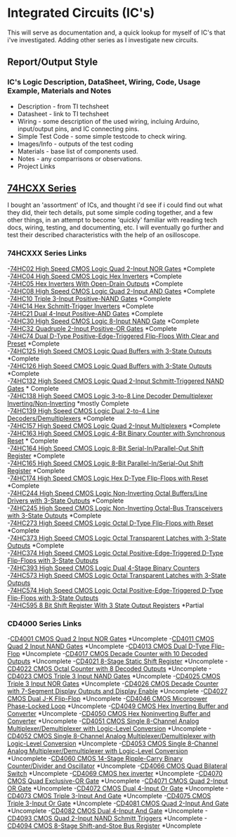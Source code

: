 # Integrated Circuits (IC's)
  This will serve as documentation and, a quick lookup for myself of IC's that i've investigated.  Adding other series as I investigate new circuits.

## Report/Output Style

### IC's Logic Description, DataSheet, Wiring, Code, Usage Example, Materials and Notes
- Description - from TI techsheet
- Datasheet - link to TI techsheet
- Wiring - some description of the used wiring, incluing Arduino, input/output pins, and IC connecting pins.
- Simple Test Code - some simple testcode to check wiring.
- Images/Info - outputs of the test coding
- Materials - base list of components used.
- Notes - any comparrisons or observations.
- Project Links

## [74HCXX Series](74HCXXX_Series.md)

I bought an 'assortment' of ICs, and thought i'd see if i could find out what they did, their tech details, put some simple coding together, and a few other things, in an attempt to become 'quickly' familiar with reading tech docs, wiring, testing, and documenting, etc.  I will eventually go further and test their described characteristics with the help of an osilloscope.

### 74HCXXX Series Links
-[74HC02 High Speed CMOS Logic Quad 2-Input NOR Gates](74HCXXX_Series.md#74HC02-High-Speed-CMOS-Logic-Quad-2-Input-NOR-Gates) *Complete  
-[74HC04 High Speed CMOS Logic Hex Inverters](74HCXXX_Series.md#74HC04-High-Speed-CMOS-Logic-Hex-Inverters) *Complete  
-[74HC05 Hex Inverters With Open-Drain Outputs](74HCXXX_Series.md#74HC05-Hex-Inverters-With-Open-Drain-Outputs) *Complete  
-[74HC08 High Speed CMOS Logic Quad 2-Input AND Gates](74HCXXX_Series.md#74HC08-High-Speed-CMOS-Logic-Quad-2-Input-AND-Gates) *Complete  
-[74HC10 Triple 3-Input Positive-NAND Gates](74HCXXX_Series.md#74HC10-Triple-3-Input-Positive-NAND-Gates) *Complete  
-[74HC14 Hex Schmitt-Trigger Inverters](74HCXXX_Series.md#74HC14-Hex-Schmitt-Trigger-Inverters) *Complete  
-[74HC21 Dual 4-Input Positive-AND Gates](74HCXXX_Series.md#74HC21-Dual-4-Input-Positive-AND-Gates) *Complete  
-[74HC30 High Speed CMOS Logic 8-Input NAND Gate](74HCXXX_Series.md#74HC30-High-Speed-CMOS-Logic-8-Input-NAND-Gate) *Complete  
-[74HC32 Quadruple 2-Input Positive-OR Gates](74HCXXX_Series.md#74HC32-Quadruple-2-Input-Positive-OR-Gates) *Complete  
-[74HC74 Dual D-Type Positive-Edge-Triggered Flip-Flops With Clear and Preset](74HCXXX_Series.md#74HC74-Dual-D-Type-Positive-Edge-Triggered-Flip-Flops-With-Clear-and-Preset) *Complete  
-[74HC125 High Speed CMOS Logic Quad Buffers with 3-State Outputs](74HCXXX_Series.md#74HC125-High-Speed-CMOS-Logic-Quad-Buffers-with-3-State-Outputs) *Complete  
-[74HC126 High Speed CMOS Logic Quad Buffers with 3-State Outputs](74HCXXX_Series.md#74HC126-High-Speed-CMOS-Logic-Quad-Buffers-with-3-State-Outputs) *Complete  
-[74HC132 High Speed CMOS Logic Quad 2-Input Schmitt-Triggered NAND Gates](74HCXXX_Series.md#74hc132-high-speed-cmos-logic-quad-2-input-schmitt-triggered-nand-gates) * Complete  
-[74HC138 High Speed CMOS Logic 3-to-8 Line Decoder Demultiplexer Inverting/Non-Inverting](74HCXXX_Series.md#74hc138-high-speed-cmos-logic-3-to-8-line-decoder-demultiplexer-inverting-non-inverting) *mostly Complete  
-[74HC139 High Speed CMOS Logic Dual 2-to-4 Line Decoders/Demultiplexers](74HCXXX_Series.md#74HC139-High-Speed-CMOS-Logic-Dual-2-to-4-Line-Decoders/Demultiplexers) *Complete  
-[74HC157 High Speed CMOS Logic Quad 2-Input Multiplexers](74HCXXX_Series.md#74HC157-High-Speed-CMOS-Logic-Quad-2-Input-Multiplexers) *Complete  
-[74HC163 High Speed CMOS Logic 4-Bit Binary Counter with Synchronous Reset](74HCXXX_Series.md#74HC163-High-Speed-CMOS-Logic-4-Bit-Binary-Counter-with-Synchronous-Reset) * Complete  
-[74HC164 High Speed CMOS Logic 8-Bit Serial-In/Parallel-Out Shift Register](74HCXXX_Series.md#74hc164-high-speed-cmos-logic-8-bit-serial-in-parallel-out-shift-register) *Complete  
-[74HC165 High Speed CMOS Logic 8-Bit Parallel-In/Serial-Out Shift Register](74HCXXX_Series.md#74hc165-high-speed-cmos-logic-8-bit-parallel-in-serial-out-shift-register) *Complete  
-[74HC174 High Speed CMOS Logic Hex D-Type Flip-Flops with Reset](74HCXXX_Series.md#74HC174-High-Speed-CMOS-Logic-Hex-D-Type-Flip-Flops-with-Reset) *Complete  
-[74HC244 High Speed CMOS Logic Non-Inverting Octal Buffers/Line Drivers with 3-State Outputs](74HCXXX_Series.md#74HC244-High-Speed-CMOS-Logic-Non-Inverting-Octal-Buffers-Line-Drivers-with-3-State-Outputs) *Complete  
-[74HC245 High Speed CMOS Logic Non-Inverting Octal-Bus Transceivers with 3-State Outputs](74HCXXX_Series.md#74HC245-High-Speed-CMOS-Logic-Non-Inverting-Octal-Bus-Transceivers-with-3-State-Outputs) *Complete  
-[74HC273 High Speed CMOS Logic Octal D-Type Flip-Flops with Reset](74HCXXX_Series.md#74HC273-High-Speed-CMOS-Logic-Octal-D-Type-Flip-Flops-with-Reset) *Complete   
-[74HC373 High Speed CMOS Logic Octal Transparent Latches with 3-State Outputs](74HCXXX_Series.md#74HC373-High-Speed-CMOS-Logic-Octal-Transparent-Latches-with-3-State-Outputs) *Complete   
-[74HC374 High Speed CMOS Logic Octal Positive-Edge-Triggered D-Type Flip-Flops with 3-State Outputs](74HCXXX_Series.md#74HC374-High-Speed-CMOS-Logic-Octal-Positive-Edge-Triggered-D-Type-Flip-Flops-with-3-State-Outputs)  
-[74HC393 High Speed CMOS Logic Dual 4-Stage Binary Counters](74HCXXX_Series.md#74HC393-High-Speed-CMOS-Logic-Dual-4-Stage-Binary-Counters)  
-[74HC573 High Speed CMOS Logic Octal Transparent Latches with 3-State Outputs](74HCXXX_Series.md#74HC573-High-Speed-CMOS-Logic-Octal-Transparent-Latches-with-3-State-Outputs)  
-[74HC574 High Speed CMOS Logic Octal Positive-Edge-Triggered D-Type Flip-Flops with 3-State Outputs](74HCXXX_Series.md#74HC574-High-Speed-CMOS-Logic-Octal-Positive-Edge-Triggered-D-Type-Flip-Flops-with-3-State-Outputs)  
-[74HC595 8 Bit Shift Register With 3 State Output Registers](74HCXXX_Series.md#74hc595-8-bit-shift-register-with-3-state-output-registers) *Partial

### CD4000 Series Links
-[CD4001 CMOS Quad 2 Input NOR Gates](https://www.ti.com/lit/ds/symlink/cd4001b-mil.pdf) *Uncomplete
-[CD4011 CMOS Quad 2 Input NAND Gates](https://www.ti.com/lit/ds/symlink/cd4011b-mil.pdf) *Uncomplete
-[CD4013 CMOS Dual D-Type Flip-Flop](https://www.ti.com/lit/ds/symlink/cd4013b-mil.pdf) *Uncomplete
-[CD4017 CMOS Decade Counter with 10 Decoded Outputs](https://www.ti.com/lit/ds/symlink/cd4017b-mil.pdf) *Uncomplete
-[CD4021 8-Stage Static Shift Register](https://www.ti.com/lit/ds/symlink/cd4021b-mil.pdf) *Uncomplete
-[CD4022 CMOS Octal Counter with 8 Decoded Outputs](https://www.ti.com/lit/ds/symlink/cd4022b-mil.pdf) *Uncomplete
-[CD4023 CMOS Triple 3 Input NAND Gates](https://www.ti.com/lit/ds/symlink/cd4023b-mil.pdf) *Uncomplete
-[CD4025 CMOS Triple 3 Input NOR Gates](https://www.ti.com/lit/ds/symlink/cd4025b-mil.pdf) *Uncomplete
-[CD4026 CMOS Decade Counter with 7-Segment Display Outputs and Display Enable](https://www.ti.com/lit/ds/symlink/cd4026b.pdf) *Uncomplete
-[CD4027 CMOS Dual J-K Flip-Flop](https://www.ti.com/lit/ds/symlink/cd4027b.pdf) *Uncomplete
-[CD4046 CMOS Micorpower Phase-Locked Loop](https://www.ti.com/lit/ds/symlink/cd4046b.pdf) *Uncomplete
-[CD4049 CMOS Hex Inverting Buffer and Converter](https://www.ti.com/lit/ds/symlink/cd4049ub.pdf) *Uncomplete
-[CD4050 CMOS Hex Noninverting Buffer and Converter](https://www.ti.com/lit/ds/symlink/cd4050b.pdf) *Uncomplete
-[CD4051 CMOS Single 8-Channel Analog Multiplexer/Demultiplexer with Logic-Level Conversion](https://www.ti.com/lit/ds/symlink/cd4051b.pdf) *Uncomplete
-[CD4052 CMOS Single 8-Channel Analog Multiplexer/Demultiplexer with Logic-Level Conversion](https://www.ti.com/lit/ds/symlink/cd4052b.pdf) *Uncomplete
-[CD4053 CMOS Single 8-Channel Analog Multiplexer/Demultiplexer with Logic-Level Conversion](https://www.ti.com/lit/ds/symlink/cd4053b.pdf) *Uncomplete
-[CD4060 CMOS 14-Stage Ripple-Carry Binary Counter/Divider and Oscillator](https://www.ti.com/lit/ds/symlink/cd4060b.pdf) *Uncomplete
-[CD4066 CMOS Quad Bilateral Switch](https://www.ti.com/lit/ds/symlink/cd4066b.pdf) *Uncomplete
-[CD4069 CMOS hex inverter](https://www.ti.com/lit/ds/symlink/cd4069ub.pdf) *Uncomplete
-[CD4070 CMOS Quad Exclusive-OR Gate](https://www.ti.com/lit/ds/symlink/cd4070b.pdf) *Uncomplete
-[CD4071 CMOS Quad 2-Input OR Gate](https://www.ti.com/lit/ds/symlink/cd4071b.pdf) *Uncomplete
-[CD4072 CMOS Dual 4-Input Or Gate](https://www.ti.com/lit/ds/symlink/cd4072b.pdf) *Uncomplete
-[CD4073 CMOS Triple 3-Input And Gate](https://www.ti.com/lit/ds/symlink/cd4073b.pdf) *Uncomplete
-[CD4075 CMOS Triple 3-Input Or Gate](https://www.ti.com/lit/ds/symlink/cd4075b.pdf) *Uncomplete
-[CD4081 CMOS Quad 2-Input And Gate](https://www.ti.com/lit/ds/symlink/cd4081b.pdf) *Uncomplete
-[CD4082 CMOS Dual 4-Input And Gate](https://www.ti.com/lit/ds/symlink/cd4082b.pdf) *Uncomplete
-[CD4093 CMOS Quad 2-Input NAND Schmitt Triggers](https://www.ti.com/lit/ds/symlink/cd4093b.pdf) *Uncomplete
-[CD4094 CMOS 8-Stage Shift-and-Stoe Bus Register](https://www.ti.com/lit/ds/symlink/cd4094b.pdf) *Uncomplete
